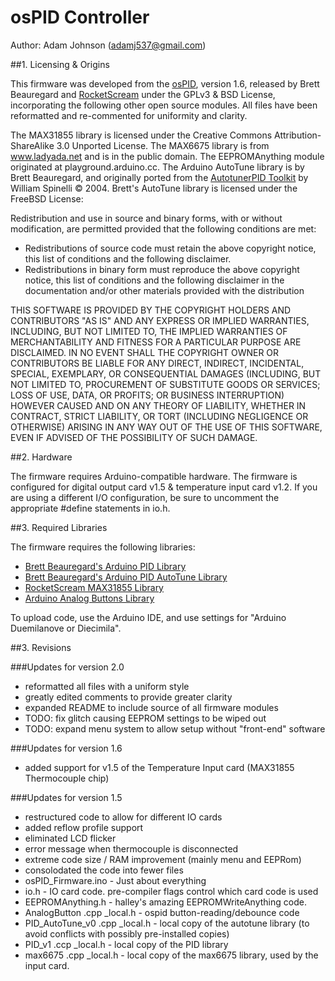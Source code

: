 # osPID Controller
Author:  Adam Johnson (adamj537@gmail.com)

##1.	Licensing & Origins

This firmware was developed from the [osPID](http://www.ospid.com/blog/), version 1.6, released by Brett Beauregard and [RocketScream](www.rocketscream.com) under the GPLv3 & BSD License, incorporating the following other open source modules.  All files have been reformatted and re-commented for uniformity and clarity.

The MAX31855 library is licensed under the Creative Commons Attribution-ShareAlike 3.0 Unported License.  The MAX6675 library is from www.ladyada.net and is in the public domain.  The EEPROMAnything module originated at playground.arduino.cc.  The Arduino AutoTune library is by Brett Beauregard, and originally ported from the [AutotunerPID Toolkit](http://www.mathworks.com/matlabcentral/fileexchange/4652-autotunerpid-toolkit) by William Spinelli © 2004.  Brett's AutoTune library is licensed under the FreeBSD License:

Redistribution and use in source and binary forms, with or without modification, are permitted provided that the following conditions are met:
-	Redistributions of source code must retain the above copyright notice, this list of conditions and the following disclaimer.
-	Redistributions in binary form must reproduce the above copyright notice, this list of conditions and the following disclaimer in the documentation and/or other materials provided with the distribution

THIS SOFTWARE IS PROVIDED BY THE COPYRIGHT HOLDERS AND CONTRIBUTORS "AS IS" AND ANY EXPRESS OR IMPLIED WARRANTIES, INCLUDING, BUT NOT LIMITED TO, THE IMPLIED WARRANTIES OF MERCHANTABILITY AND FITNESS FOR A PARTICULAR PURPOSE ARE DISCLAIMED. IN NO EVENT SHALL THE COPYRIGHT OWNER OR CONTRIBUTORS BE LIABLE FOR ANY DIRECT, INDIRECT, INCIDENTAL, SPECIAL, EXEMPLARY, OR CONSEQUENTIAL DAMAGES (INCLUDING, BUT NOT LIMITED TO, PROCUREMENT OF SUBSTITUTE GOODS OR SERVICES; LOSS OF USE, DATA, OR PROFITS; OR BUSINESS INTERRUPTION) HOWEVER CAUSED AND ON ANY THEORY OF LIABILITY, WHETHER IN CONTRACT, STRICT LIABILITY, OR TORT (INCLUDING NEGLIGENCE OR OTHERWISE) ARISING IN ANY WAY OUT OF THE USE OF THIS SOFTWARE, EVEN IF ADVISED OF THE POSSIBILITY OF SUCH DAMAGE.

##2.	Hardware

The firmware requires Arduino-compatible hardware.  The firmware is configured for digital output card v1.5 & temperature input card v1.2.  If you are using a different I/O configuration, be sure to uncomment the appropriate #define statements in io.h.

##3.	Required Libraries

The firmware requires the following libraries:
- [Brett Beauregard's Arduino PID Library](https://github.com/br3ttb/Arduino-PID-Library)
- [Brett Beauregard's Arduino PID AutoTune Library](https://github.com/br3ttb/Arduino-PID-AutoTune-Library)
- [RocketScream MAX31855 Library](https://github.com/rocketscream/MAX31855)
- [Arduino Analog Buttons Library](http://playground.arduino.cc/Code/AnalogButtons)

To upload code, use the Arduino IDE, and use settings for "Arduino Duemilanove or Diecimila".

##3.	Revisions

###Updates for version 2.0
-	reformatted all files with a uniform style
-	greatly edited comments to provide greater clarity
-	expanded README to include source of all firmware modules
-	TODO:  fix glitch causing EEPROM settings to be wiped out
-	TODO:  expand menu system to allow setup without "front-end" software

###Updates for version 1.6
-	added support for v1.5 of the Temperature Input card (MAX31855 Thermocouple chip)
 
###Updates for version 1.5
-	restructured code to allow for different IO cards
-	added reflow profile support
-	eliminated LCD flicker
-	error message when thermocouple is disconnected
-	extreme code size / RAM improvement (mainly menu and EEPRom)
-	consolodated the code into fewer files
-	osPID_Firmware.ino - Just about everything
-	io.h - IO card code.  pre-compiler flags control which card code is used
-	EEPROMAnything.h - halley's amazing EEPROMWriteAnything code.
-	AnalogButton .cpp _local.h - ospid button-reading/debounce code
-	PID_AutoTune_v0 .cpp _local.h - local copy of the autotune library (to avoid conflicts with possibly pre-installed copies)
-	PID_v1 .ccp _local.h - local copy of the PID library
-	max6675 .cpp _local.h - local copy of the max6675 library, used by the input card.
